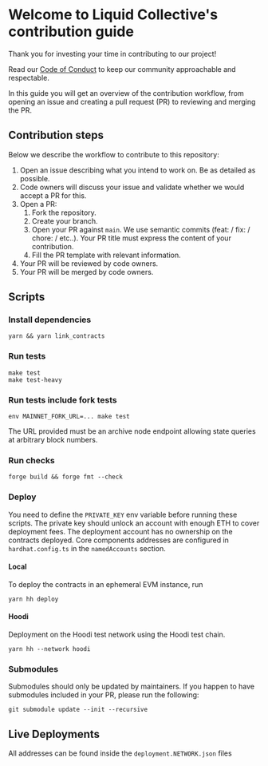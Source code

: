 # Welcome to Liquid Collective's contribution guide
Thank you for investing your time in contributing to our project!

Read our [Code of Conduct](./CODE_OF_CONDUCT.md) to keep our community approachable and respectable.

In this guide you will get an overview of the contribution workflow, from opening an issue and creating a pull request (PR) to reviewing and merging the PR.

## Contribution steps
Below we describe the workflow to contribute to this repository:

1. Open an issue describing what you intend to work on. Be as detailed as possible.
2. Code owners will discuss your issue and validate whether we would accept a PR for this.
3. Open a PR:
   1. Fork the repository.
   2. Create your branch.
   3. Open your PR against `main`. We use semantic commits (feat: / fix: / chore: / etc..). Your PR title must express the content of your contribution.
   4. Fill the PR template with relevant information.
4. Your PR will be reviewed by code owners.
5. Your PR will be merged by code owners.

## Scripts

### Install dependencies
```
yarn && yarn link_contracts
```

### Run tests

```
make test
make test-heavy
```

### Run tests include fork tests
```
env MAINNET_FORK_URL=... make test
```

The URL provided must be an archive node endpoint allowing state queries at arbitrary block numbers.

### Run checks
```
forge build && forge fmt --check
```

### Deploy
You need to define the `PRIVATE_KEY` env variable before running these scripts. The private key should unlock an account with enough ETH to cover deployment fees. The deployment account has no ownership on the contracts deployed. Core components addresses are configured in `hardhat.config.ts` in the `namedAccounts` section.

#### Local
To deploy the contracts in an ephemeral EVM instance, run
```
yarn hh deploy
```

#### Hoodi
Deployment on the Hoodi test network using the Hoodi test chain.
```
yarn hh --network hoodi
```

### Submodules
Submodules should only be updated by maintainers. If you happen to have submodules included in your PR, please run the following:
```
git submodule update --init --recursive
```

## Live Deployments
All addresses can be found inside the `deployment.NETWORK.json` files

